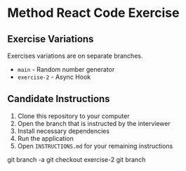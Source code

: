 # Method React Code Exercise

## Exercise Variations

Exercises variations are on separate branches.

- `main` - Random number generator
- `exercise-2` - Async Hook

## Candidate Instructions

1. Clone this repository to your computer
1. Open the branch that is instructed by the interviewer
1. Install necessary dependencies
1. Run the application
1. Open `INSTRUCTIONS.md` for your remaining instructions

git branch -a
git checkout exercise-2
git branch <branchname>
